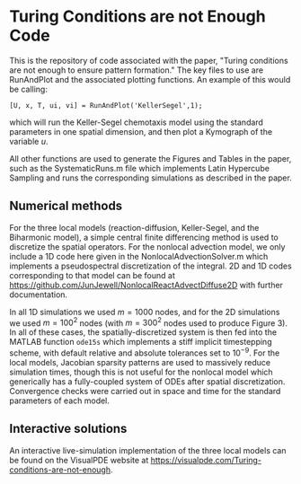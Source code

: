 # Turing Conditions are not Enough Code
 
This is the repository of code associated with the paper, "Turing conditions are not enough to ensure pattern formation." The key files to use are RunAndPlot and the associated plotting functions. An example of this would be calling:

`[U, x, T, ui, vi] = RunAndPlot('KellerSegel',1);`

which will run the Keller-Segel chemotaxis model using the standard parameters in one spatial dimension, and then plot a Kymograph of the variable $u$.

All other functions are used to generate the Figures and Tables in the paper, such as the SystematicRuns.m file which implements Latin Hypercube Sampling and runs the corresponding simulations as described in the paper.

## Numerical methods

For the three local models (reaction-diffusion, Keller-Segel, and the Biharmonic model), a simple central finite differencing method is used to discretize the spatial operators. For the nonlocal advection model, we only include a 1D code here given in the NonlocalAdvectionSolver.m which implements a pseudospectral discretization of the integral. 2D and 1D codes corresponding to that model can be found at https://github.com/JunJewell/NonlocalReactAdvectDiffuse2D with further documentation.

In all 1D simulations we used $m=1000$ nodes, and for the 2D simulations we used $m=100^2$ nodes (with $m=300^2$ nodes used to produce Figure 3). In all of these cases, the spatially-discretized system is then fed into the MATLAB function `ode15s` which implements a stiff implicit timestepping scheme, with default relative and absolute tolerances set to $10^{-9}$. For the local models, Jacobian sparsity patterns are used to massively reduce simulation times, though this is not useful for the nonlocal model which generically has a fully-coupled system of ODEs after spatial discretization. Convergence checks were carried out in space and time for the standard parameters of each model.

## Interactive solutions

An interactive live-simulation implementation of the three local models can be found on the VisualPDE website at https://visualpde.com/Turing-conditions-are-not-enough.

